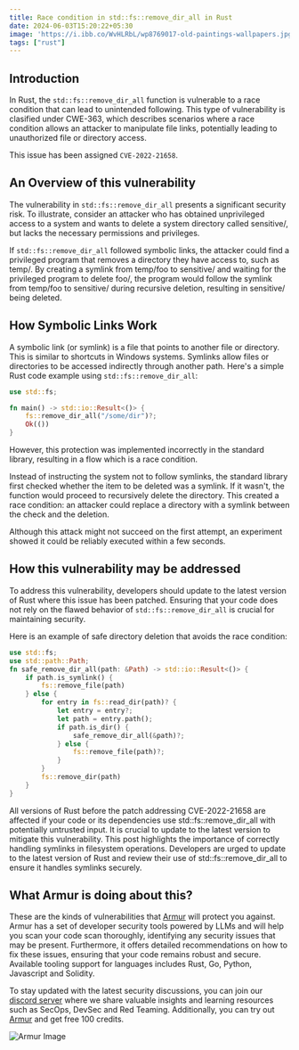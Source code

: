 ```yaml
---
title: Race condition in std::fs::remove_dir_all in Rust
date: 2024-06-03T15:20:22+05:30
image: 'https://i.ibb.co/WvHLRbL/wp8769017-old-paintings-wallpapers.jpg'
tags: ["rust"]
---
```


## Introduction

In Rust, the `std::fs::remove_dir_all` function is vulnerable to a race condition that can lead to unintended following. This type of vulnerability is clasified under CWE-363, which describes scenarios where a race condition allows an attacker to manipulate file links, potentially leading to unauthorized file or directory access.

This issue has been assigned `CVE-2022-21658`.

## An Overview of this vulnerability

The vulnerability in `std::fs::remove_dir_all` presents a significant security risk. To illustrate, consider an attacker who has obtained unprivileged access to a system and wants to delete a system directory called sensitive/, but lacks the necessary permissions and privileges.

If `std::fs::remove_dir_all` followed symbolic links, the attacker could find a privileged program that removes a directory they have access to, such as temp/. By creating a symlink from temp/foo to sensitive/ and waiting for the privileged program to delete foo/, the program would follow the symlink from temp/foo to sensitive/ during recursive deletion, resulting in sensitive/ being deleted.

## How Symbolic Links Work

A symbolic link (or symlink) is a file that points to another file or directory. This is similar to shortcuts in Windows systems. Symlinks allow files or directories to be accessed indirectly through another path.
Here's a simple Rust code example using `std::fs::remove_dir_all`:

```rust
use std::fs;

fn main() -> std::io::Result<()> {
    fs::remove_dir_all("/some/dir")?;
    Ok(())
}
```

However, this protection was implemented incorrectly in the standard library, resulting in a flow which is a race condition.

Instead of instructing the system not to follow symlinks, the standard library first checked whether the item to be deleted was a symlink. If it wasn't, the function would proceed to recursively delete the directory.
This created a race condition: an attacker could replace a directory with a symlink between the check and the deletion.

Although this attack might not succeed on the first attempt, an experiment showed it could be reliably executed within a few seconds.

## How this vulnerability may be addressed

To address this vulnerability, developers should update to the latest version of Rust where this issue has been patched. Ensuring that your code does not rely on the flawed behavior of `std::fs::remove_dir_all` is crucial for maintaining security.

Here is an example of safe directory deletion that avoids the race condition:

```rust
use std::fs;
use std::path::Path;
fn safe_remove_dir_all(path: &Path) -> std::io::Result<()> {
    if path.is_symlink() {
        fs::remove_file(path)
    } else {
        for entry in fs::read_dir(path)? {
            let entry = entry?;
            let path = entry.path();
            if path.is_dir() {
                safe_remove_dir_all(&path)?;
            } else {
                fs::remove_file(path)?;
            }
        }
        fs::remove_dir(path)
    }
}
```

All versions of Rust before the patch addressing CVE-2022-21658 are affected if your code or its dependencies use std::fs::remove_dir_all with potentially untrusted input. It is crucial to update to the latest version to mitigate this vulnerability.
This post highlights the importance of correctly handling symlinks in filesystem operations. Developers are urged to update to the latest version of Rust and review their use of std::fs::remove_dir_all to ensure it handles symlinks securely.

## What Armur is doing about this?
These are the kinds of vulnerabilities that [Armur](https://armur.ai) will protect you against. Armur has a set of developer security tools powered by LLMs and will help you scan your code scan thoroughly, identifying any security issues that may be present. Furthermore, it offers detailed recommendations on how to fix these issues, ensuring that your code remains robust and secure. Available tooling support for languages includes Rust, Go, Python, Javascript and Solidity.

To stay updated with the latest security discussions, you can join our [discord server](https://discord.com/invite/qGMMmgFnZD) where we share valuable insights and learning resources such as SecOps, DevSec and Red Teaming. Additionally, you can try out [Armur](https://armur.ai) and get free 100 credits.

![Armur Image](https://i.imgur.com/q14I8yd.png)